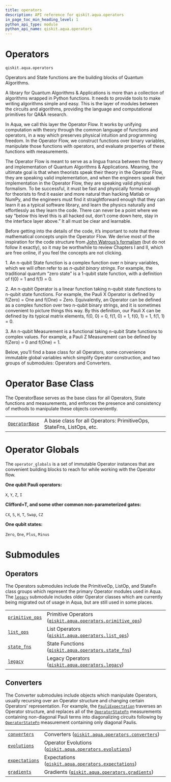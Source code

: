 ```yaml
---
title: operators
description: API reference for qiskit.aqua.operators
in_page_toc_min_heading_level: 1
python_api_type: module
python_api_name: qiskit.aqua.operators
---
```


<span id="module-qiskit.aqua.operators" />

<span id="qiskit-aqua-operators" />

<span id="operators-qiskit-aqua-operators" />

# Operators

<span id="module-qiskit.aqua.operators" />

`qiskit.aqua.operators`

Operators and State functions are the building blocks of Quantum Algorithms.

A library for Quantum Algorithms & Applications is more than a collection of algorithms wrapped in Python functions. It needs to provide tools to make writing algorithms simple and easy. This is the layer of modules between the circuits and algorithms, providing the language and computational primitives for QA\&A research.

In Aqua, we call this layer the Operator Flow. It works by unifying computation with theory through the common language of functions and operators, in a way which preserves physical intuition and programming freedom. In the Operator Flow, we construct functions over binary variables, manipulate those functions with operators, and evaluate properties of these functions with measurements.

The Operator Flow is meant to serve as a lingua franca between the theory and implementation of Quantum Algorithms & Applications. Meaning, the ultimate goal is that when theorists speak their theory in the Operator Flow, they are speaking valid implementation, and when the engineers speak their implementation in the Operator Flow, they are speaking valid physical formalism. To be successful, it must be fast and physically formal enough for theorists to find it easier and more natural than hacking Matlab or NumPy, and the engineers must find it straightforward enough that they can learn it as a typical software library, and learn the physics naturally and effortlessly as they learn the code. There can never be a point where we say “below this level this is all hacked out, don’t come down here, stay in the interface layer above.” It all must be clear and learnable.

Before getting into the details of the code, it’s important to note that three mathematical concepts unpin the Operator Flow. We derive most of the inspiration for the code structure from [John Watrous’s formalism](https://cs.uwaterloo.ca/~watrous/TQI/) (but do not follow it exactly), so it may be worthwhile to review Chapters I and II, which are free online, if you feel the concepts are not clicking.

1\. An n-qubit State function is a complex function over n binary variables, which we will often refer to as *n-qubit binary strings*. For example, the traditional quantum “zero state” is a 1-qubit state function, with a definition of f(0) = 1 and f(1) = 0.

2\. An n-qubit Operator is a linear function taking n-qubit state functions to n-qubit state functions. For example, the Pauli X Operator is defined by f(Zero) = One and f(One) = Zero. Equivalently, an Operator can be defined as a complex function over two n-qubit binary strings, and it is sometimes convenient to picture things this way. By this definition, our Pauli X can be defined by its typical matrix elements, f(0, 0) = 0, f(1, 0) = 1, f(0, 1) = 1, f(1, 1) = 0.

3\. An n-qubit Measurement is a functional taking n-qubit State functions to complex values. For example, a Pauli Z Measurement can be defined by f(Zero) = 0 and f(One) = 1.

Below, you’ll find a base class for all Operators, some convenience immutable global variables which simplify Operator construction, and two groups of submodules: Operators and Converters.

# Operator Base Class

The OperatorBase serves as the base class for all Operators, State functions and measurements, and enforces the presence and consistency of methods to manipulate these objects conveniently.

|                                                                                                                              |                                                                       |
| ---------------------------------------------------------------------------------------------------------------------------- | --------------------------------------------------------------------- |
| [`OperatorBase`](qiskit.aqua.operators.OperatorBase#qiskit.aqua.operators.OperatorBase "qiskit.aqua.operators.OperatorBase") | A base class for all Operators: PrimitiveOps, StateFns, ListOps, etc. |

# Operator Globals

The `operator_globals` is a set of immutable Operator instances that are convenient building blocks to reach for while working with the Operator flow.

**One qubit Pauli operators:**

`X`, `Y`, `Z`, `I`

**Clifford+T, and some other common non-parameterized gates:**

`CX`, `S`, `H`, `T`, `Swap`, `CZ`

**One qubit states:**

`Zero`, `One`, `Plus`, `Minus`

# Submodules

## Operators

The Operators submodules include the PrimitiveOp, ListOp, and StateFn class groups which represent the primary Operator modules used in Aqua. The [`legacy`](qiskit.aqua.operators.legacy#module-qiskit.aqua.operators.legacy "qiskit.aqua.operators.legacy") submodule includes older Operator classes which are currently being migrated out of usage in Aqua, but are still used in some places.

|                                                                                                                                         |                                                                                                                                                                                     |
| --------------------------------------------------------------------------------------------------------------------------------------- | ----------------------------------------------------------------------------------------------------------------------------------------------------------------------------------- |
| [`primitive_ops`](qiskit.aqua.operators.primitive_ops#module-qiskit.aqua.operators.primitive_ops "qiskit.aqua.operators.primitive_ops") | Primitive Operators ([`qiskit.aqua.operators.primitive_ops`](qiskit.aqua.operators.primitive_ops#module-qiskit.aqua.operators.primitive_ops "qiskit.aqua.operators.primitive_ops")) |
| [`list_ops`](qiskit.aqua.operators.list_ops#module-qiskit.aqua.operators.list_ops "qiskit.aqua.operators.list_ops")                     | List Operators ([`qiskit.aqua.operators.list_ops`](qiskit.aqua.operators.list_ops#module-qiskit.aqua.operators.list_ops "qiskit.aqua.operators.list_ops"))                          |
| [`state_fns`](qiskit.aqua.operators.state_fns#module-qiskit.aqua.operators.state_fns "qiskit.aqua.operators.state_fns")                 | State Functions ([`qiskit.aqua.operators.state_fns`](qiskit.aqua.operators.state_fns#module-qiskit.aqua.operators.state_fns "qiskit.aqua.operators.state_fns"))                     |
| [`legacy`](qiskit.aqua.operators.legacy#module-qiskit.aqua.operators.legacy "qiskit.aqua.operators.legacy")                             | Legacy Operators ([`qiskit.aqua.operators.legacy`](qiskit.aqua.operators.legacy#module-qiskit.aqua.operators.legacy "qiskit.aqua.operators.legacy"))                                |

## Converters

The Converter submodules include objects which manipulate Operators, usually recursing over an Operator structure and changing certain Operators’ representation. For example, the [`PauliExpectation`](qiskit.aqua.operators.expectations.PauliExpectation#qiskit.aqua.operators.expectations.PauliExpectation "qiskit.aqua.operators.expectations.PauliExpectation") traverses an Operator structure, and replaces all of the [`OperatorStateFn`](qiskit.aqua.operators.state_fns.OperatorStateFn#qiskit.aqua.operators.state_fns.OperatorStateFn "qiskit.aqua.operators.state_fns.OperatorStateFn") measurements containing non-diagonal Pauli terms into diagonalizing circuits following by [`OperatorStateFn`](qiskit.aqua.operators.state_fns.OperatorStateFn#qiskit.aqua.operators.state_fns.OperatorStateFn "qiskit.aqua.operators.state_fns.OperatorStateFn") measurement containing only diagonal Paulis.

|                                                                                                                                     |                                                                                                                                                                          |
| ----------------------------------------------------------------------------------------------------------------------------------- | ------------------------------------------------------------------------------------------------------------------------------------------------------------------------ |
| [`converters`](qiskit.aqua.operators.converters#module-qiskit.aqua.operators.converters "qiskit.aqua.operators.converters")         | Converters ([`qiskit.aqua.operators.converters`](qiskit.aqua.operators.converters#module-qiskit.aqua.operators.converters "qiskit.aqua.operators.converters"))           |
| [`evolutions`](qiskit.aqua.operators.evolutions#module-qiskit.aqua.operators.evolutions "qiskit.aqua.operators.evolutions")         | Operator Evolutions ([`qiskit.aqua.operators.evolutions`](qiskit.aqua.operators.evolutions#module-qiskit.aqua.operators.evolutions "qiskit.aqua.operators.evolutions"))  |
| [`expectations`](qiskit.aqua.operators.expectations#module-qiskit.aqua.operators.expectations "qiskit.aqua.operators.expectations") | Expectations ([`qiskit.aqua.operators.expectations`](qiskit.aqua.operators.expectations#module-qiskit.aqua.operators.expectations "qiskit.aqua.operators.expectations")) |
| [`gradients`](qiskit.aqua.operators.gradients#module-qiskit.aqua.operators.gradients "qiskit.aqua.operators.gradients")             | Gradients ([`qiskit.aqua.operators.gradients`](qiskit.aqua.operators.gradients#module-qiskit.aqua.operators.gradients "qiskit.aqua.operators.gradients"))                |

